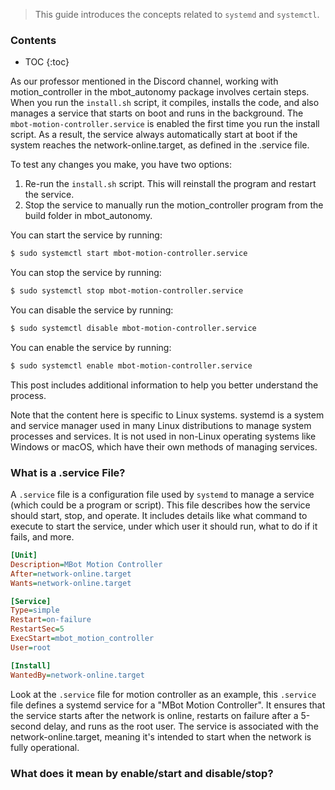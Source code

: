 <!-- ---
layout: default
title: Systemd Services Guide
parent: How-to Guide
nav_order: 3
last_modified_at: 2023-11-13 13:37:48 -0500
--- -->

> This guide introduces the concepts related to `systemd` and `systemctl`.

### Contents
* TOC
{:toc}

As our professor mentioned in the Discord channel, working with motion_controller in the mbot_autonomy package involves certain steps. When you run the `install.sh` script, it compiles, installs the code, and also manages a service that starts on boot and runs in the background. The `mbot-motion-controller.service` is enabled the first time you run the install script. As a result, the service always automatically start at boot if the system reaches the network-online.target, as defined in the .service file.

To test any changes you make, you have two options:

1. Re-run the `install.sh` script. This will reinstall the program and restart the service.
2. Stop the service to manually run the motion_controller program from the build folder in mbot_autonomy.



You can start the service by running:
```bash
$ sudo systemctl start mbot-motion-controller.service
```

You can stop the service by running:
```bash
$ sudo systemctl stop mbot-motion-controller.service
```

You can disable the service by running: 
```bash
$ sudo systemctl disable mbot-motion-controller.service
```

You can enable the service by running: 
```bash
$ sudo systemctl enable mbot-motion-controller.service
```

This post includes additional information to help you better understand the process.

Note that the content here is specific to Linux systems. systemd is a system and service manager used in many Linux distributions to manage system processes and services. It is not used in non-Linux operating systems like Windows or macOS, which have their own methods of managing services.


### What is a .service File?
A `.service` file is a configuration file used by `systemd` to manage a service (which could be a program or script). This file describes how the service should start, stop, and operate. It includes details like what command to execute to start the service, under which user it should run, what to do if it fails, and more.

```ini
[Unit]
Description=MBot Motion Controller
After=network-online.target
Wants=network-online.target

[Service]
Type=simple
Restart=on-failure
RestartSec=5
ExecStart=mbot_motion_controller
User=root

[Install]
WantedBy=network-online.target
```

Look at the `.service` file for motion controller as an example, this `.service` file defines a systemd service for a "MBot Motion Controller". It ensures that the service starts after the network is online, restarts on failure after a 5-second delay, and runs as the root user. The service is associated with the network-online.target, meaning it's intended to start when the network is fully operational.

### What does it mean by enable/start and disable/stop?